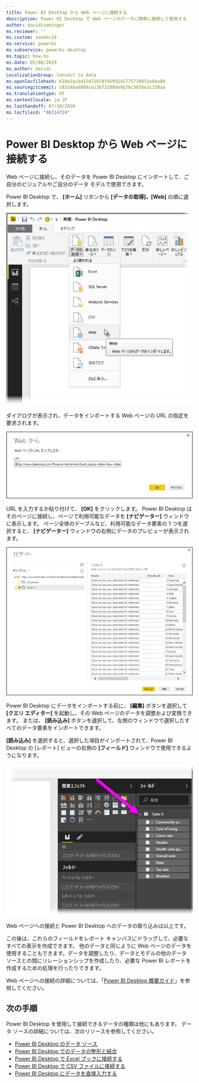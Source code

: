 ```yaml
---
title: Power BI Desktop から Web ページに接続する
description: Power BI Desktop で Web ページのデータに簡単に接続して使用する
author: davidiseminger
ms.reviewer: ''
ms.custom: seodec18
ms.service: powerbi
ms.subservice: powerbi-desktop
ms.topic: how-to
ms.date: 05/08/2019
ms.author: davidi
LocalizationGroup: Connect to data
ms.openlocfilehash: 618e2acb415d72870fd599142775720955e8ba88
ms.sourcegitcommit: c83146ad008ce13bf3289de9b76c507be2c330aa
ms.translationtype: HT
ms.contentlocale: ja-JP
ms.lasthandoff: 07/10/2020
ms.locfileid: "86214724"
---
```

# <a name="connect-to-webpages-from-power-bi-desktop"></a>Power BI Desktop から Web ページに接続する

Web ページに接続し、そのデータを Power BI Desktop にインポートして、ご自分のビジュアルやご自分のデータ モデルで使用できます。

Power BI Desktop で、 **[ホーム]** リボンから **[データの取得]、[Web]** の順に選択します。

![[Web] の選択を示す、Power BI Desktop のスクリーンショット。](media/desktop-connect-to-web/connect-to-web_1.png)

ダイアログが表示され、データをインポートする Web ページの URL の指定を要求されます。

![[URL] フィールドを示す、[Web] ダイアログのスクリーンショット。](media/desktop-connect-to-web/connect-to-web_2.png)

URL を入力するか貼り付けて、 **[OK]** をクリックします。 Power BI Desktop はそのページに接続し、ページで利用可能なデータを **[ナビゲーター]** ウィンドウに表示します。 ページ全体のテーブルなど、利用可能なデータ要素の 1 つを選択すると、 **[ナビゲーター]** ウィンドウの右側にデータのプレビューが表示されます。

![選択されたテーブルのデータのプレビューを示す、[ナビゲーター] ダイアログのスクリーンショット。](media/desktop-connect-to-web/connect-to-web_3.png)

Power BI Desktop にデータをインポートする前に、 **[編集]** ボタンを選択して **[クエリ エディター]** を起動し、その Web ページのデータを調整および変換できます。 または、 **[読み込み]** ボタンを選択して、左側のウィンドウで選択したすべてのデータ要素をインポートできます。

**[読み込み]** を選択すると、選択した項目がインポートされて、Power BI Desktop の [レポート] ビューの右側の **[フィールド]** ウィンドウで使用できるようになります。

![選択されたテーブルの一覧を示す、[フィールド] ペインのスクリーンショット。](media/desktop-connect-to-web/connect-to-web_4.png)

Web ページへの接続と Power BI Desktop へのデータの取り込みは以上です。

この後は、これらのフィールドをレポート キャンバスにドラッグして、必要なすべての表示を作成できます。 他のデータと同じように Web ページのデータを使用することもできます。データを調整したり、データとモデルの他のデータ ソースとの間にリレーションシップを作成したり、必要な Power BI レポートを作成するための処理を行ったりできます。

Web ページへの接続の詳細については、「[Power BI Desktop 概要ガイド](../fundamentals/desktop-getting-started.md)」を参照してください。

## <a name="next-steps"></a>次の手順
Power BI Desktop を使用して接続できるデータの種類は他にもあります。 データ ソースの詳細については、次のリソースを参照してください。

* [Power BI Desktop のデータ ソース](desktop-data-sources.md)
* [Power BI Desktop でのデータの整形と結合](desktop-shape-and-combine-data.md)
* [Power BI Desktop で Excel ブックに接続する](desktop-connect-excel.md)   
* [Power BI Desktop で CSV ファイルに接続する](desktop-connect-csv.md)   
* [Power BI Desktop にデータを直接入力する](desktop-enter-data-directly-into-desktop.md)   
